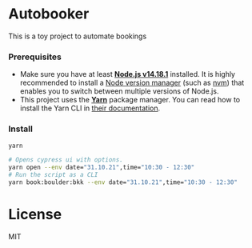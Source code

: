 # Autobooker

This is a toy project to automate bookings

### Prerequisites

- Make sure you have at least [**Node.js v14.18.1**](https://nodejs.org/en/blog/release/v14.18.1/) installed. It is highly recommended to install a [Node version manager](http://npm.github.io/installation-setup-docs/installing/using-a-node-version-manager.html) (such as [nvm](https://github.com/nvm-sh/nvm)) that enables you to switch between multiple versions of Node.js.
- This project uses the [**Yarn**](https://yarnpkg.com/) package manager. You can read how to install the Yarn CLI in [their documentation](https://yarnpkg.com/en/docs/install).

### Install

```bash
yarn

# Opens cypress ui with options.
yarn open --env date="31.10.21",time="10:30 - 12:30"  
# Run the script as a CLI
yarn book:boulder:bkk --env date="31.10.21",time="10:30 - 12:30"
```

# License

MIT
